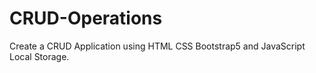 # CRUD-Operations
Create a CRUD Application using HTML CSS Bootstrap5 and JavaScript Local Storage. 
